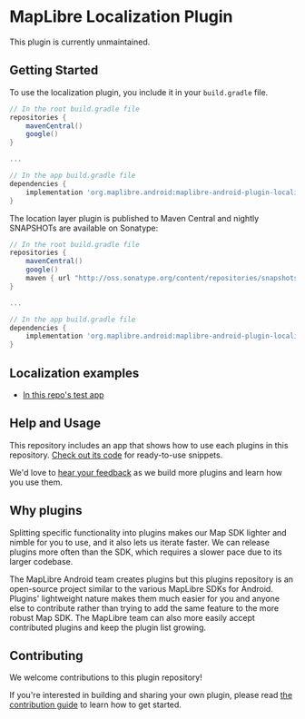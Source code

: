 # MapLibre Localization Plugin

<!-- ![localization plugin](https://user-images.githubusercontent.com/4394910/35408667-d7689174-01c4-11e8-8bdb-e580df77d90b.gif) -->

This plugin is currently unmaintained.

## Getting Started

<!-- [More documentation about the plugin can be found here](https://www.mapbox.com/android-docs/plugins/overview/localization/) -->

To use the localization plugin, you include it in your `build.gradle` file.

```gradle
// In the root build.gradle file
repositories {
    mavenCentral()
    google()
}

...

// In the app build.gradle file
dependencies {
    implementation 'org.maplibre.android:maplibre-android-plugin-localization-v9:0.12.0'
}
```

The location layer plugin is published to Maven Central and nightly SNAPSHOTs are available on Sonatype:

```gradle
// In the root build.gradle file
repositories {
    mavenCentral()
    google()
    maven { url "http://oss.sonatype.org/content/repositories/snapshots/" }
}

...

// In the app build.gradle file
dependencies {
    implementation 'org.maplibre.android:maplibre-android-plugin-localization-v9:0.13.0-SNAPSHOT'
}
```

## Localization examples

- [In this repo's test app](https://github.com/maplibre/maplibre-plugins-android/blob/master/app/src/main/java/org/maplibre/android/plugins/testapp/activity/localization/LocalizationActivity.kt)

## Help and Usage

This repository includes an app that shows how to use each plugins in this repository. [Check out its code](https://github.com/maplibre/maplibre-plugins-android/tree/master/app/src/main/java/org/maplibre/android/plugins/testapp/activity) for ready-to-use snippets.

We'd love to [hear your feedback](https://github.com/maplibre/maplibre-plugins-android/issues) as we build more plugins and learn how you use them.

## Why plugins

Splitting specific functionality into plugins makes our Map SDK lighter and nimble for you to use, and it also lets us iterate faster. We can release plugins more often than the SDK, which requires a slower pace due to its larger codebase.

The MapLibre Android team creates plugins but this plugins repository is an open-source project similar to the various MapLibre SDKs for Android.
Plugins' lightweight nature makes them much easier for you and anyone else to contribute rather than trying to add the same feature to the more robust Map SDK. The MapLibre team can also more easily accept contributed plugins and keep the plugin list growing.

## Contributing

We welcome contributions to this plugin repository!

If you're interested in building and sharing your own plugin, please read [the contribution guide](https://github.com/maplibre/maplibre-plugins-android/blob/master/CONTRIBUTING.md) to learn how to get started.
